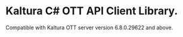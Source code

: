# Kaltura C# OTT API Client Library.
Compatible with Kaltura OTT server version 6.8.0.29622 and above.
